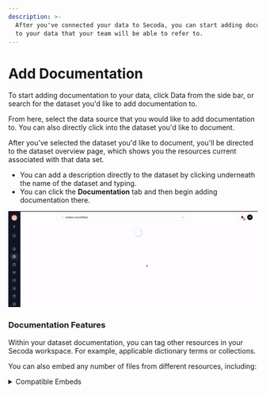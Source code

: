 ```yaml
---
description: >-
  After you've connected your data to Secoda, you can start adding documentation
  to your data that your team will be able to refer to.
---
```


# Add Documentation

To start adding documentation to your data, click Data from the side bar, or search for the dataset you'd like to add documentation to.

From here, select the data source that you would like to add documentation to. You can also directly click into the dataset you'd like to document.&#x20;

After you've selected the dataset you'd like to document, you'll be directed to the dataset overview page, which shows you the resources current associated with that data set.&#x20;

* You can add a description directly to the dataset by clicking underneath the name of the dataset and typing.&#x20;
* You can click the **Documentation** tab and then begin adding documentation there.&#x20;

![](<../.gitbook/assets/ezgif.com-gif-maker (6) (1).gif>)

### Documentation Features

Within your dataset documentation, you can tag other resources in your Secoda workspace. For example, applicable dictionary terms or collections.&#x20;

You can also embed any number of files from different resources, including:&#x20;

<details>

<summary>Compatible Embeds </summary>

* Abstract
* Airtable&#x20;
* Bilibili
* Cawemo
* ClickUp
* Codepen
* DBDigram
* Descript
* Figma
* Framer
* Github Gist
* Diagrams.net
* GSuite
* Google Data Studio
* Hex Tech
* InVision
* Loom
* Lucidchart&#x20;
* Marvel
* Mindmeister
* Miro
* Mode
* Pitch
* Prezi
* Spotify
* Trello
* Typeform
* Vimeo
* Whimsical&#x20;
* YouTube

</details>
